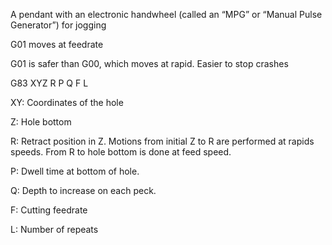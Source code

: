 A pendant with an electronic handwheel (called an “MPG” or “Manual Pulse Generator”) for jogging

G01 moves at feedrate

G01 is safer than G00, which moves at rapid.  Easier to stop crashes

G83 XYZ R P Q F L

XY: Coordinates of the hole

Z: Hole bottom

R: Retract position in Z. Motions from initial Z to R are performed at rapids speeds. From R to hole bottom is done at feed speed.

P: Dwell time at bottom of hole.

Q: Depth to increase on each peck.

F: Cutting feedrate

L: Number of repeats
